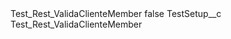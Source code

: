 <?xml version="1.0" encoding="UTF-8"?>
<CustomMetadata xmlns="http://soap.sforce.com/2006/04/metadata" xmlns:xsi="http://www.w3.org/2001/XMLSchema-instance" xmlns:xsd="http://www.w3.org/2001/XMLSchema">
    <label>Test_Rest_ValidaClienteMember</label>
    <protected>false</protected>
    <values>
        <field>TestSetup__c</field>
        <value xsi:type="xsd:string">Test_Rest_ValidaClienteMember</value>
    </values>
</CustomMetadata>
